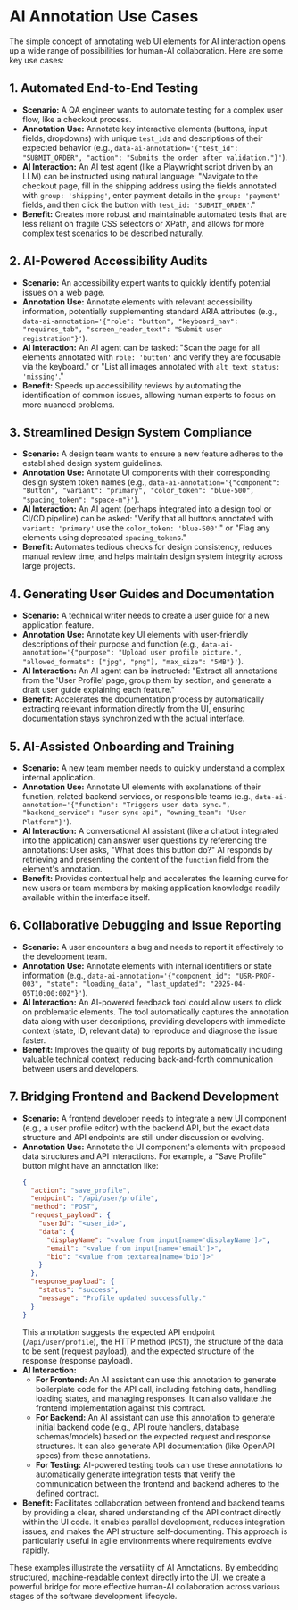 # AI Annotation Use Cases

The simple concept of annotating web UI elements for AI interaction opens up a wide range of possibilities for human-AI collaboration. Here are some key use cases:

## 1. Automated End-to-End Testing

*   **Scenario:** A QA engineer wants to automate testing for a complex user flow, like a checkout process.
*   **Annotation Use:** Annotate key interactive elements (buttons, input fields, dropdowns) with unique `test_id`s and descriptions of their expected behavior (e.g., `data-ai-annotation='{"test_id": "SUBMIT_ORDER", "action": "Submits the order after validation."}'`).
*   **AI Interaction:** An AI test agent (like a Playwright script driven by an LLM) can be instructed using natural language: "Navigate to the checkout page, fill in the shipping address using the fields annotated with `group: 'shipping'`, enter payment details in the `group: 'payment'` fields, and then click the button with `test_id: 'SUBMIT_ORDER'`."
*   **Benefit:** Creates more robust and maintainable automated tests that are less reliant on fragile CSS selectors or XPath, and allows for more complex test scenarios to be described naturally.

## 2. AI-Powered Accessibility Audits

*   **Scenario:** An accessibility expert wants to quickly identify potential issues on a web page.
*   **Annotation Use:** Annotate elements with relevant accessibility information, potentially supplementing standard ARIA attributes (e.g., `data-ai-annotation='{"role": "button", "keyboard_nav": "requires_tab", "screen_reader_text": "Submit user registration"}'`).
*   **AI Interaction:** An AI agent can be tasked: "Scan the page for all elements annotated with `role: 'button'` and verify they are focusable via the keyboard." or "List all images annotated with `alt_text_status: 'missing'`."
*   **Benefit:** Speeds up accessibility reviews by automating the identification of common issues, allowing human experts to focus on more nuanced problems.

## 3. Streamlined Design System Compliance

*   **Scenario:** A design team wants to ensure a new feature adheres to the established design system guidelines.
*   **Annotation Use:** Annotate UI components with their corresponding design system token names (e.g., `data-ai-annotation='{"component": "Button", "variant": "primary", "color_token": "blue-500", "spacing_token": "space-m"}'`).
*   **AI Interaction:** An AI agent (perhaps integrated into a design tool or CI/CD pipeline) can be asked: "Verify that all buttons annotated with `variant: 'primary'` use the `color_token: 'blue-500'`." or "Flag any elements using deprecated `spacing_token`s."
*   **Benefit:** Automates tedious checks for design consistency, reduces manual review time, and helps maintain design system integrity across large projects.

## 4. Generating User Guides and Documentation

*   **Scenario:** A technical writer needs to create a user guide for a new application feature.
*   **Annotation Use:** Annotate key UI elements with user-friendly descriptions of their purpose and function (e.g., `data-ai-annotation='{"purpose": "Upload user profile picture.", "allowed_formats": ["jpg", "png"], "max_size": "5MB"}'`).
*   **AI Interaction:** An AI agent can be instructed: "Extract all annotations from the 'User Profile' page, group them by section, and generate a draft user guide explaining each feature."
*   **Benefit:** Accelerates the documentation process by automatically extracting relevant information directly from the UI, ensuring documentation stays synchronized with the actual interface.

## 5. AI-Assisted Onboarding and Training

*   **Scenario:** A new team member needs to quickly understand a complex internal application.
*   **Annotation Use:** Annotate UI elements with explanations of their function, related backend services, or responsible teams (e.g., `data-ai-annotation='{"function": "Triggers user data sync.", "backend_service": "user-sync-api", "owning_team": "User Platform"}'`).
*   **AI Interaction:** A conversational AI assistant (like a chatbot integrated into the application) can answer user questions by referencing the annotations: User asks, "What does this button do?" AI responds by retrieving and presenting the content of the `function` field from the element's annotation.
*   **Benefit:** Provides contextual help and accelerates the learning curve for new users or team members by making application knowledge readily available within the interface itself.

## 6. Collaborative Debugging and Issue Reporting

*   **Scenario:** A user encounters a bug and needs to report it effectively to the development team.
*   **Annotation Use:** Annotate elements with internal identifiers or state information (e.g., `data-ai-annotation='{"component_id": "USR-PROF-003", "state": "loading_data", "last_updated": "2025-04-05T10:00:00Z"}'`).
*   **AI Interaction:** An AI-powered feedback tool could allow users to click on problematic elements. The tool automatically captures the annotation data along with user descriptions, providing developers with immediate context (state, ID, relevant data) to reproduce and diagnose the issue faster.
*   **Benefit:** Improves the quality of bug reports by automatically including valuable technical context, reducing back-and-forth communication between users and developers.

## 7. Bridging Frontend and Backend Development

*   **Scenario:** A frontend developer needs to integrate a new UI component (e.g., a user profile editor) with the backend API, but the exact data structure and API endpoints are still under discussion or evolving.
*   **Annotation Use:** Annotate the UI component's elements with proposed data structures and API interactions. For example, a "Save Profile" button might have an annotation like:
    ```json
    {
      "action": "save_profile",
      "endpoint": "/api/user/profile",
      "method": "POST",
      "request_payload": {
        "userId": "<user_id>",
        "data": {
          "displayName": "<value from input[name='displayName']>",
          "email": "<value from input[name='email']>",
          "bio": "<value from textarea[name='bio']>"
        }
      },
      "response_payload": {
        "status": "success",
        "message": "Profile updated successfully."
      }
    }
    ```
    This annotation suggests the expected API endpoint (`/api/user/profile`), the HTTP method (`POST`), the structure of the data to be sent (request payload), and the expected structure of the response (response payload).
*   **AI Interaction:**
    *   **For Frontend:** An AI assistant can use this annotation to generate boilerplate code for the API call, including fetching data, handling loading states, and managing responses. It can also validate the frontend implementation against this contract.
    *   **For Backend:** An AI assistant can use this annotation to generate initial backend code (e.g., API route handlers, database schemas/models) based on the expected request and response structures. It can also generate API documentation (like OpenAPI specs) from these annotations.
    *   **For Testing:** AI-powered testing tools can use these annotations to automatically generate integration tests that verify the communication between the frontend and backend adheres to the defined contract.
*   **Benefit:** Facilitates collaboration between frontend and backend teams by providing a clear, shared understanding of the API contract directly within the UI code. It enables parallel development, reduces integration issues, and makes the API structure self-documenting. This approach is particularly useful in agile environments where requirements evolve rapidly.

These examples illustrate the versatility of AI Annotations. By embedding structured, machine-readable context directly into the UI, we create a powerful bridge for more effective human-AI collaboration across various stages of the software development lifecycle.
